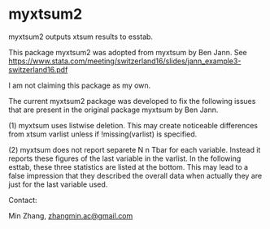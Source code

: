 # myxtsum2
myxtsum2 outputs xtsum results to esstab.  

This package myxtsum2 was adopted from myxtsum by Ben Jann.
See https://www.stata.com/meeting/switzerland16/slides/jann_example3-switzerland16.pdf

I am not claiming this package as my own.

The current myxtsum2 package was developed to fix the following issues that are present in the original package myxtsum by Ben Jann.

(1) myxtsum uses listwise deletion. This may create noticeable differences  from xtsum varlist unless if !missing(varlist) is specified. 

(2) myxtsum does not report separete N n Tbar for each variable. Instead it reports these figures of the last variable in the varlist. In the following esttab, these three statistics are listed at the bottom. This may lead to a false impression that they described the overall data when actually they are just for the last variable used.

Contact:

Min Zhang, zhangmin.ac@gmail.com
